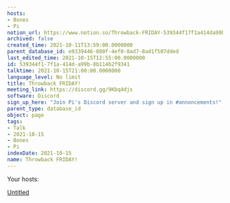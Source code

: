 ```yaml
---
hosts:
- Bones
- Pi
notion_url: https://www.notion.so/Throwback-FRIDAY-539344f17f1a414da99b8b114b2f9341
archived: false
created_time: 2021-10-11T13:59:00.0000000
parent_database_id: e9339446-880f-4ef0-8ad7-8ad1f507dded
last_edited_time: 2021-10-15T12:55:00.0000000
id: 539344f1-7f1a-414d-a99b-8b114b2f9341
talktime: 2021-10-15T21:00:00.0000000
language_level: No limit
title: Throwback FRIDAY!
meeting_link: https://discord.gg/9Kbq4djs
software: Discord
sign_up_here: "Join Pi's Discord server and sign up in #annoncements!"
parent_type: database_id
object: page
tags:
- Talk
- 2021-10-15
- Bones
- Pi
indexDate: 2021-10-15
name: Throwback FRIDAY!
---
```




Your hosts:

[Untitled](https://www.notion.so/482e61b02b9c4456b2b4fe86bb7544c6)   





